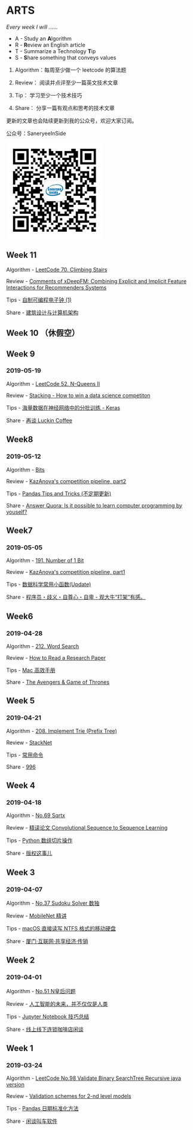 # ARTS

*Every week I will ......*

- A - Study an **A**lgorithm
- R - **R**eview an English article
- T - Summarize a Technology **T**ip
- S - **S**hare something that conveys values

1. Algorithm：每周至少做一个 leetcode 的算法题

2. Review：   阅读并点评至少一篇英文技术文章

3. Tip：      学习至少一个技术技巧

4. Share：    分享一篇有观点和思考的技术文章

更新的文章也会陆续更新到我的公众号，欢迎大家订阅。

公众号：SaneryeeInSide

![qrcode_for_gh_5571faeb0704_258.jpg](data/qrcode_for_gh_5571faeb0704_258.jpg)

## Week 11

Algorithm - [LeetCode 70. Climbing Stairs](https://github.com/gsaneryeeb/ARTS/blob/master/2019-06-02-Algorithm-Week11-2019.md)

Review - [Comments of xDeepFM: Combining Explicit and Implicit Feature Interactions for Recommenders Systems](https://github.com/gsaneryeeb/ARTS/blob/master/2019-06-02-Review-Week11-2019.md)

Tips - [自制可编程电子钟 (1)](https://github.com/gsaneryeeb/ARTS/blob/master/2019-06-02-Tips-Week11-2019.md)

Share - [建筑设计与计算机架构](https://github.com/gsaneryeeb/ARTS/blob/master/2019-06-02-Share-Week11-2019.md)

## Week 10 （休假空）

## Week 9

### 2019-05-19

Algorithm - [LeetCode 52. N-Queens II](https://github.com/gsaneryeeb/ARTS/blob/master/2019-05-19-Algorithm-Week9-2019.md)

Review - [Stacking - How to win a data science competiton](https://github.com/gsaneryeeb/ARTS/blob/master/2019-05-19-Review-Week9-2019.md)

Tips - [海量数据在神经网络中的分批训练 - Keras](https://github.com/gsaneryeeb/ARTS/blob/master/2019-05-19-Tips-Week9-2019.md)

Share - [再谈 Luckin Coffee](https://github.com/gsaneryeeb/ARTS/blob/master/2019-05-19-Share-Week9-2019.md)

## Week8

### 2019-05-12

Algorithm - [Bits](https://github.com/gsaneryeeb/ARTS/blob/master/2019-05-12-Algorithm-Week8-2019.md)

Review - [KazAnova's competition pipeline, part2](https://github.com/gsaneryeeb/ARTS/blob/master/2019-05-12-Review-Week8-2019.md)

Tips - [Pandas Tips and Tricks (不定期更新)](https://github.com/gsaneryeeb/ARTS/blob/master/2019-05-12-Tips-Week8-2019.md)

Share - [Answer Quora: Is it possible to learn computer programming by youself?](https://github.com/gsaneryeeb/ARTS/blob/master/2019-05-12-Share-Week8-2019.md)

## Week7

### 2019-05-05

Algorithm - [191. Number of 1 Bit](https://github.com/gsaneryeeb/ARTS/blob/master/2019-05-05-Algorithm-Week7-2019.md)

Review - [KazAnova's competition pipeline, part1](https://github.com/gsaneryeeb/ARTS/blob/master/2019-05-05-Review-Week7-2019.md)

Tips - [数据科学常用小函数(Update)](https://github.com/gsaneryeeb/ARTS/blob/master/2019-05-05-Tips-Week7-2019.md)

Share - [程序员・歧义・自尊心・自卑 - 观大牛“打架”有感。](https://github.com/gsaneryeeb/ARTS/blob/master/2019-05-05-Share-Week7-2019.md)

## Week6

### 2019-04-28

Algorithm - [212. Word Search](https://github.com/gsaneryeeb/ARTS/blob/master/2019-04-28-Algorithm-Week6-2019.md)

Review - [How to Read a Research Paper](https://github.com/gsaneryeeb/ARTS/blob/master/2019-04-28-Review-Week6-2019.md)

Tips - [Mac 高效手册](https://github.com/gsaneryeeb/ARTS/blob/master/2019-04-28-Tips-Week6-2019.md)

Share - [The Avengers & Game of Thrones](https://github.com/gsaneryeeb/ARTS/blob/master/2019-04-28-Share-Week6-2019.md)

## Week 5

### 2019-04-21

Algorithm - [208. Implement Trie (Prefix Tree)](https://github.com/gsaneryeeb/ARTS/blob/master/2019-04-21-Algorithm-Week5-2019.md)

Review - [StackNet](https://github.com/gsaneryeeb/ARTS/blob/master/2019-04-21-Review-Week5-2019.md)

Tips - [常用命令](https://github.com/gsaneryeeb/ARTS/blob/master/2019-04-21-Tips-Week5-2019.md)

Share - [996](https://github.com/gsaneryeeb/ARTS/blob/master/2019-04-21-Share-Week5-2019.md)

## Week 4

### 2019-04-18

Algorithm - [No.69 Sqrtx](https://github.com/gsaneryeeb/ARTS/blob/master/2019-04-14-Algorithm-Week4-2019.md)

Review - [精读论文 Convolutional Sequence to Sequence Learning](https://github.com/gsaneryeeb/ARTS/blob/master/2019-04-14-Review-Week4-2019.md)

Tips - [Python 数组切片操作](https://github.com/gsaneryeeb/ARTS/blob/master/2019-04-14-Tips-Week4-2019.md)

Share - [版权这事儿](https://github.com/gsaneryeeb/ARTS/blob/master/2019-04-14-Share-Week4-2019.md)

## Week 3

### 2019-04-07

Algorithm - [No.37 Sudoku Solver 数独](https://github.com/gsaneryeeb/ARTS/blob/master/2019-04-07-Algorithm-Week3-2019.md)

Review - [MobileNet 精讲](https://github.com/gsaneryeeb/ARTS/blob/master/2019-04-07-Reivew-Week3-2019.md)

Tips - [macOS 直接读写 NTFS 格式的移动硬盘](https://github.com/gsaneryeeb/ARTS/blob/master/2019-04-07-Tips-Week3-2019.md)

Share - [厦门·互联网·共享经济·传销](https://github.com/gsaneryeeb/ARTS/blob/master/2019-04-07-Share-Week3-2019.md)

## Week 2

### 2019-04-01

Algorithm - [No.51 N皇后问题](https://github.com/gsaneryeeb/ARTS/blob/master/2019-03-29-Algorithm-Week2-2019.md)

Review - [人工智能的未来，并不仅仅是人类](https://github.com/gsaneryeeb/ARTS/blob/master/2019-03-29-Reivew-Week2-2019.md)

Tips - [Jupyter Notebook 技巧总结](https://github.com/gsaneryeeb/ARTS/blob/master/2019-03-29-Tips-Week2-2019.md)

Share - [线上线下连锁咖啡店闲谈](https://github.com/gsaneryeeb/ARTS/blob/master/2019-03-29-Share-Week2-2019.md)

## Week 1

### 2019-03-24

Algorithm - [LeetCode No.98 Validate Binary SearchTree Recursive java version](https://github.com/gsaneryeeb/ARTS/blob/master/2019-03-24-Algorithm-Week1.md)

Review - [Validation schemes for 2-nd level models](https://github.com/gsaneryeeb/ARTS/blob/master/2019-03-24-Reivew-Week1.md)

Tips - [Pandas 日期标准化方法](https://github.com/gsaneryeeb/ARTS/blob/master/2019-03-24-Tips-Week1-2019.md)

Share - [闲谈叫车软件](https://github.com/gsaneryeeb/ARTS/blob/master/2019-03-24-Share-Week1-2019.md)
